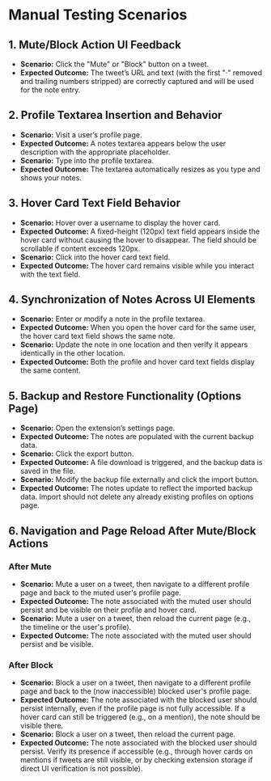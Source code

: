 # Manual Testing Scenarios

## 1. Mute/Block Action UI Feedback

- **Scenario:** Click the "Mute" or "Block" button on a tweet.
- **Expected Outcome:** The tweet’s URL and text (with the first "·" removed and trailing numbers stripped) are correctly captured and will be used for the note entry.

## 2. Profile Textarea Insertion and Behavior

- **Scenario:** Visit a user’s profile page.
- **Expected Outcome:** A notes textarea appears below the user description with the appropriate placeholder.
- **Scenario:** Type into the profile textarea.
- **Expected Outcome:** The textarea automatically resizes as you type and shows your notes.

## 3. Hover Card Text Field Behavior

- **Scenario:** Hover over a username to display the hover card.
- **Expected Outcome:** A fixed-height (120px) text field appears inside the hover card without causing the hover to disappear. The field should be scrollable if content exceeds 120px.
- **Scenario:** Click into the hover card text field.
- **Expected Outcome:** The hover card remains visible while you interact with the text field.

## 4. Synchronization of Notes Across UI Elements

- **Scenario:** Enter or modify a note in the profile textarea.
- **Expected Outcome:** When you open the hover card for the same user, the hover card text field shows the same note.
- **Scenario:** Update the note in one location and then verify it appears identically in the other location.
- **Expected Outcome:** Both the profile and hover card text fields display the same content.

## 5. Backup and Restore Functionality (Options Page)

- **Scenario:** Open the extension’s settings page.
- **Expected Outcome:** The notes are populated with the current backup data.
- **Scenario:** Click the export button.
- **Expected Outcome:** A file download is triggered, and the backup data is saved in the file.
- **Scenario:** Modify the backup file externally and click the import button.
- **Expected Outcome:** The notes update to reflect the imported backup data. Import should not delete any already existing profiles on options page.

## 6. Navigation and Page Reload After Mute/Block Actions

### After Mute

- **Scenario:** Mute a user on a tweet, then navigate to a different profile page and back to the muted user's profile page.
- **Expected Outcome:** The note associated with the muted user should persist and be visible on their profile and hover card.
- **Scenario:** Mute a user on a tweet, then reload the current page (e.g., the timeline or the user's profile).
- **Expected Outcome:** The note associated with the muted user should persist and be visible.

### After Block

- **Scenario:** Block a user on a tweet, then navigate to a different profile page and back to the (now inaccessible) blocked user's profile page.
- **Expected Outcome:** The note associated with the blocked user should persist internally, even if the profile page is not fully accessible. If a hover card can still be triggered (e.g., on a mention), the note should be visible there.
- **Scenario:** Block a user on a tweet, then reload the current page.
- **Expected Outcome:** The note associated with the blocked user should persist. Verify its presence if accessible (e.g., through hover cards on mentions if tweets are still visible, or by checking extension storage if direct UI verification is not possible).
